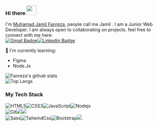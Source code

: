 ### Hi there  <img src="https://raw.githubusercontent.com/aemmadi/aemmadi/master/wave.gif" width="30px">

I'm [Muhamad Jamil Fanreza](https://fanreza.github,io), people call me Jamil . I am a Junior Web Developer. I am always open to collaborating on projects. feel free to connect with me here: <br>
[![Gmail Badge](https://img.shields.io/badge/-rezaramdhani461@gmail.com-c14438?style=flat-square&logo=Gmail&logoColor=white&link=mailto:rezaramdhani461@gmail.com)](mailto:kanna6501@gmail.com)[![Linkedin Badge](https://img.shields.io/badge/-Muhamad--Jamil-blue?style=flat-square&logo=Linkedin&logoColor=white&link=https://www.linkedin.com/in/muhamad-jamil-87832a1a0/)](https://www.linkedin.com/in/muhamad-jamil-87832a1a0/)

:page_with_curl: I'm currently learning:
- Figma
- Node.Js

![Fanreza's github stats](https://bad-apple-github-readme.vercel.app/api?show_bg=1&username=fanreza) <br>
![Top Langs](https://github-readme-stats.vercel.app/api/top-langs/?username=fanreza&hide=TeX&layout=compact)
### My Tech Stack

![HTML5](https://img.shields.io/badge/-HTML5-%23E44D27?style=for-the-badge&logo=html5&logoColor=ffffff)![CSS3](https://img.shields.io/badge/-CSS3-%231572B6?style=for-the-badge&logo=css3)![JavaScript](https://img.shields.io/badge/-JavaScript-%23F7DF1C?style=for-the-badge&logo=javascript&logoColor=000000&labelColor=%23F7DF1C&color=%23FFCE5A)![Nodejs](https://img.shields.io/badge/-Nodejs-black?style=for-the-badge&logo=Node.js)
<br>
![Git](https://img.shields.io/badge/-Git-%23F05032?style=for-the-badge&logo=git&logoColor=%23ffffff)<img src="https://img.shields.io/badge/-Github-181717?style=for-the-badge&logo=GitHub&logoColor=white"/><img src="https://img.shields.io/badge/-NPM-CB3837?style=for-the-badge&logo=NPM&logoColor=white"/>
<br>
![Sass](https://img.shields.io/badge/-Sass-%23CC6699?style=for-the-badge&logo=sass&logoColor=ffffff)![TailwindCss](https://img.shields.io/badge/-TailwindCss-%231a202c?style=for-the-badge&logo=tailwind-css)![Bootstrap](https://img.shields.io/badge/-Bootstrap-563D7C?style=for-the-badge&logo=bootstrap)<img src="https://img.shields.io/badge/-Laravel-F55247?style=for-the-badge&logo=Laravel&logoColor=white"/>
